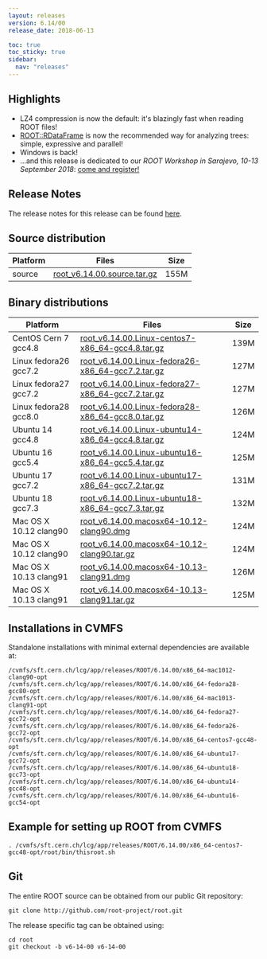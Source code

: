 ```yaml
---
layout: releases
version: 6.14/00
release_date: 2018-06-13

toc: true
toc_sticky: true
sidebar:
  nav: "releases"
---
```


## Highlights

- LZ4 compression is now the default: it's blazingly fast when reading ROOT files!
- [ROOT::RDataFrame](https://root.cern/doc/master/group__tutorial__dataframe.html) is now the recommended way for analyzing trees: simple, expressive and parallel!
- Windows is back!
- ...and this release is dedicated to our *ROOT Workshop in Sarajevo, 10-13 September 2018*: [come and register!](https://cern.ch/root2018)

## Release Notes

The release notes for this release can be found [here](https://root.cern/doc/v614/release-notes.html).

## Source distribution

| Platform       | Files | Size |
|-----------|-------|-----|
| source | [root_v6.14.00.source.tar.gz](https://root.cern/download/root_v6.14.00.source.tar.gz) | 155M |


## Binary distributions

| Platform       | Files | Size |
|-----------|-------|-----|
| CentOS Cern 7 gcc4.8 | [root_v6.14.00.Linux-centos7-x86_64-gcc4.8.tar.gz](https://root.cern/download/root_v6.14.00.Linux-centos7-x86_64-gcc4.8.tar.gz) | 139M |
| Linux fedora26 gcc7.2 | [root_v6.14.00.Linux-fedora26-x86_64-gcc7.2.tar.gz](https://root.cern/download/root_v6.14.00.Linux-fedora26-x86_64-gcc7.2.tar.gz) | 127M |
| Linux fedora27 gcc7.2 | [root_v6.14.00.Linux-fedora27-x86_64-gcc7.2.tar.gz](https://root.cern/download/root_v6.14.00.Linux-fedora27-x86_64-gcc7.2.tar.gz) | 127M |
| Linux fedora28 gcc8.0 | [root_v6.14.00.Linux-fedora28-x86_64-gcc8.0.tar.gz](https://root.cern/download/root_v6.14.00.Linux-fedora28-x86_64-gcc8.0.tar.gz) | 126M |
| Ubuntu 14 gcc4.8 | [root_v6.14.00.Linux-ubuntu14-x86_64-gcc4.8.tar.gz](https://root.cern/download/root_v6.14.00.Linux-ubuntu14-x86_64-gcc4.8.tar.gz) | 124M |
| Ubuntu 16 gcc5.4 | [root_v6.14.00.Linux-ubuntu16-x86_64-gcc5.4.tar.gz](https://root.cern/download/root_v6.14.00.Linux-ubuntu16-x86_64-gcc5.4.tar.gz) | 125M |
| Ubuntu 17 gcc7.2 | [root_v6.14.00.Linux-ubuntu17-x86_64-gcc7.2.tar.gz](https://root.cern/download/root_v6.14.00.Linux-ubuntu17-x86_64-gcc7.2.tar.gz) | 131M |
| Ubuntu 18 gcc7.3 | [root_v6.14.00.Linux-ubuntu18-x86_64-gcc7.3.tar.gz](https://root.cern/download/root_v6.14.00.Linux-ubuntu18-x86_64-gcc7.3.tar.gz) | 132M |
| Mac OS X 10.12 clang90 | [root_v6.14.00.macosx64-10.12-clang90.dmg](https://root.cern/download/root_v6.14.00.macosx64-10.12-clang90.dmg) | 124M |
| Mac OS X 10.12 clang90 | [root_v6.14.00.macosx64-10.12-clang90.tar.gz](https://root.cern/download/root_v6.14.00.macosx64-10.12-clang90.tar.gz) | 124M |
| Mac OS X 10.13 clang91 | [root_v6.14.00.macosx64-10.13-clang91.dmg](https://root.cern/download/root_v6.14.00.macosx64-10.13-clang91.dmg) | 126M |
| Mac OS X 10.13 clang91 | [root_v6.14.00.macosx64-10.13-clang91.tar.gz](https://root.cern/download/root_v6.14.00.macosx64-10.13-clang91.tar.gz) | 125M |


## Installations in CVMFS
Standalone installations with minimal external dependencies are available at:
~~~
/cvmfs/sft.cern.ch/lcg/app/releases/ROOT/6.14.00/x86_64-mac1012-clang90-opt
/cvmfs/sft.cern.ch/lcg/app/releases/ROOT/6.14.00/x86_64-fedora28-gcc80-opt
/cvmfs/sft.cern.ch/lcg/app/releases/ROOT/6.14.00/x86_64-mac1013-clang91-opt
/cvmfs/sft.cern.ch/lcg/app/releases/ROOT/6.14.00/x86_64-fedora27-gcc72-opt
/cvmfs/sft.cern.ch/lcg/app/releases/ROOT/6.14.00/x86_64-fedora26-gcc72-opt
/cvmfs/sft.cern.ch/lcg/app/releases/ROOT/6.14.00/x86_64-centos7-gcc48-opt
/cvmfs/sft.cern.ch/lcg/app/releases/ROOT/6.14.00/x86_64-ubuntu17-gcc72-opt
/cvmfs/sft.cern.ch/lcg/app/releases/ROOT/6.14.00/x86_64-ubuntu18-gcc73-opt
/cvmfs/sft.cern.ch/lcg/app/releases/ROOT/6.14.00/x86_64-ubuntu14-gcc48-opt
/cvmfs/sft.cern.ch/lcg/app/releases/ROOT/6.14.00/x86_64-ubuntu16-gcc54-opt
~~~


## Example for setting up ROOT from CVMFS
~~~
. /cvmfs/sft.cern.ch/lcg/app/releases/ROOT/6.14.00/x86_64-centos7-gcc48-opt/root/bin/thisroot.sh
~~~

## Git
The entire ROOT source can be obtained from our public Git repository:

~~~
git clone http://github.com/root-project/root.git
~~~
The release specific tag can be obtained using:
~~~
cd root
git checkout -b v6-14-00 v6-14-00
~~~

